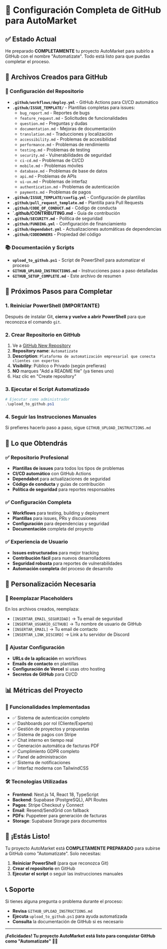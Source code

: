 # 🎉 Configuración Completa de GitHub para AutoMarket

## ✅ Estado Actual

He preparado **COMPLETAMENTE** tu proyecto AutoMarket para subirlo a GitHub con el nombre "Automatizate". Todo está listo para que puedas completar el proceso.

## 📁 Archivos Creados para GitHub

### 🔧 Configuración del Repositorio
- **`.github/workflows/deploy.yml`** - GitHub Actions para CI/CD automático
- **`.github/ISSUE_TEMPLATE/`** - Plantillas completas para issues:
  - `bug_report.md` - Reportes de bugs
  - `feature_request.md` - Solicitudes de funcionalidades
  - `question.md` - Preguntas y dudas
  - `documentation.md` - Mejoras de documentación
  - `translation.md` - Traducciones y localización
  - `accessibility.md` - Problemas de accesibilidad
  - `performance.md` - Problemas de rendimiento
  - `testing.md` - Problemas de testing
  - `security.md` - Vulnerabilidades de seguridad
  - `ci-cd.md` - Problemas de CI/CD
  - `mobile.md` - Problemas móviles
  - `database.md` - Problemas de base de datos
  - `api.md` - Problemas de APIs
  - `ui-ux.md` - Problemas de interfaz
  - `authentication.md` - Problemas de autenticación
  - `payments.md` - Problemas de pagos
- **`.github/ISSUE_TEMPLATE/config.yml`** - Configuración de plantillas
- **`.github/pull_request_template.md`** - Plantilla para Pull Requests
- **`.github/CODE_OF_CONDUCT.md`** - Código de conducta
- **`.github/CONTRIBUTING.md** - Guía de contribución
- **`.github/SECURITY.md`** - Política de seguridad
- **`.github/FUNDING.yml`** - Configuración de financiamiento
- **`.github/dependabot.yml`** - Actualizaciones automáticas de dependencias
- **`.github/CODEOWNERS`** - Propiedad del código

### 📚 Documentación y Scripts
- **`upload_to_github.ps1`** - Script de PowerShell para automatizar el proceso
- **`GITHUB_UPLOAD_INSTRUCTIONS.md`** - Instrucciones paso a paso detalladas
- **`GITHUB_SETUP_COMPLETE.md`** - Este archivo de resumen

## 🚀 Próximos Pasos para Completar

### 1. Reiniciar PowerShell (IMPORTANTE)
Después de instalar Git, **cierra y vuelve a abrir PowerShell** para que reconozca el comando `git`.

### 2. Crear Repositorio en GitHub
1. Ve a [GitHub New Repository](https://github.com/new)
2. **Repository name**: `Automatizate`
3. **Description**: `Plataforma de automatización empresarial que conecta clientes con expertos`
4. **Visibility**: Público o Privado (según prefieras)
5. **NO** marques "Add a README file" (ya tienes uno)
6. Haz clic en "Create repository"

### 3. Ejecutar el Script Automatizado
```powershell
# Ejecutar como administrador
.\upload_to_github.ps1
```

### 4. Seguir las Instrucciones Manuales
Si prefieres hacerlo paso a paso, sigue `GITHUB_UPLOAD_INSTRUCTIONS.md`

## 🎯 Lo que Obtendrás

### ✅ Repositorio Profesional
- **Plantillas de issues** para todos los tipos de problemas
- **CI/CD automático** con GitHub Actions
- **Dependabot** para actualizaciones de seguridad
- **Código de conducta** y guías de contribución
- **Política de seguridad** para reportes responsables

### ✅ Configuración Completa
- **Workflows** para testing, building y deployment
- **Plantillas** para issues, PRs y discusiones
- **Configuración** para dependencias y seguridad
- **Documentación** completa del proyecto

### ✅ Experiencia de Usuario
- **Issues estructurados** para mejor tracking
- **Contribución fácil** para nuevos desarrolladores
- **Seguridad robusta** para reportes de vulnerabilidades
- **Automación completa** del proceso de desarrollo

## 🔧 Personalización Necesaria

### 📝 Reemplazar Placeholders
En los archivos creados, reemplaza:
- `[INSERTAR_EMAIL_SEGURIDAD]` → Tu email de seguridad
- `[INSERTAR_USUARIO_GITHUB]` → Tu nombre de usuario de GitHub
- `[INSERTAR_EMAIL]` → Tu email de contacto
- `[INSERTAR_LINK_DISCORD]` → Link a tu servidor de Discord

### 🎨 Ajustar Configuración
- **URLs de la aplicación** en workflows
- **Emails de contacto** en plantillas
- **Configuración de Vercel** si usas otro hosting
- **Secretos de GitHub** para CI/CD

## 📊 Métricas del Proyecto

### 🚀 Funcionalidades Implementadas
- ✅ Sistema de autenticación completo
- ✅ Dashboards por rol (Cliente/Experto)
- ✅ Gestión de proyectos y propuestas
- ✅ Sistema de pagos con Stripe
- ✅ Chat interno en tiempo real
- ✅ Generación automática de facturas PDF
- ✅ Cumplimiento GDPR completo
- ✅ Panel de administración
- ✅ Sistema de notificaciones
- ✅ Interfaz moderna con TailwindCSS

### 🛠️ Tecnologías Utilizadas
- **Frontend**: Next.js 14, React 18, TypeScript
- **Backend**: Supabase (PostgreSQL), API Routes
- **Pagos**: Stripe Checkout y Connect
- **Email**: Resend/SendGrid con fallback
- **PDFs**: Puppeteer para generación de facturas
- **Storage**: Supabase Storage para documentos

## 🎉 ¡Estás Listo!

Tu proyecto AutoMarket está **COMPLETAMENTE PREPARADO** para subirse a GitHub como "Automatizate". Solo necesitas:

1. **Reiniciar PowerShell** (para que reconozca Git)
2. **Crear el repositorio** en GitHub
3. **Ejecutar el script** o seguir las instrucciones manuales

## 📞 Soporte

Si tienes alguna pregunta o problema durante el proceso:
- **Revisa** `GITHUB_UPLOAD_INSTRUCTIONS.md`
- **Ejecuta** `upload_to_github.ps1` para ayuda automatizada
- **Consulta** la documentación de GitHub si es necesario

---

**¡Felicidades! Tu proyecto AutoMarket está listo para conquistar GitHub como "Automatizate" 🚀✨**

